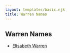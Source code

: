```yaml
---
layout: templates/basic.njk
title: Warren Names
---
```

## Warren Names
- [Elisabeth Warren](/people/6/68775768)